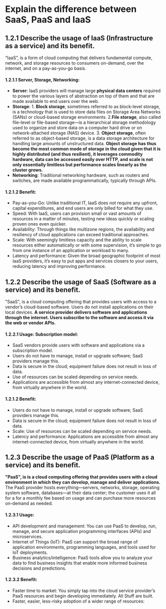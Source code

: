 # Explain the difference between SaaS, PaaS and IaaS

## 1.2.1 Describe the usage of IaaS (Infrastructure as a service) and its benefit.
“IaaS”, is a form of cloud computing that delivers fundamental compute, network, and storage resources to consumers on-demand, over the internet, and on a pay-as-you-go basis.
#### 1.2.1.1 Server, Storage, Networking:
- **Server**:  IaaS providers will manage large **physical data centers** required to power the various layers of abstraction on top of them and that are made available to end users over the web.
- **Storage**: 1. **Block storage**, sometimes referred to as block-level storage, is a technology that is used to store data files on Storage Area Networks (SANs) or cloud-based storage environments. 2.**File storage**, also called file-level or file-based storage—is a hierarchical storage methodology used to organize and store data on a computer hard drive or on network-attached storage (NAS) device. 3. **Object storage**, often referred to as object-based storage, is a data storage architecture for handling large amounts of unstructured data. **Object storage has thus become the most common mode of storage in the cloud given that it is highly distributed (and thus resilient), it leverages commodity hardware, data can be accessed easily over HTTP, and scale is not only essentially limitless but performance scales linearly as the cluster grows.**  
- **Networking**: Traditional networking hardware, such as routers and switches, are made available programmatically, typically through APIs. 
#### 1.2.1.2 Benefit:
- Pay-as-you-Go: Unlike traditional IT, IaaS does not require any upfront, capital expenditures, and end users are only billed for what they use.
- Speed: With IaaS, users can provision small or vast amounts of resources in a matter of minutes, testing new ideas quickly or scaling proven ones even quicker.
- Availability: Through things like multizone regions, the availability and resiliency of cloud applications can exceed traditional approaches.
- Scale: With seemingly limitless capacity and the ability to scale resources either automatically or with some supervision, it’s simple to go from one instance of an application or workload to many.
- Latency and performance: Given the broad geographic footprint of most IaaS providers, it’s easy to put apps and services closers to your users, reducing latency and improving performance.


## 1.2.2 Describe the usage of SaaS (Software as a service) and its benefit.
"SaaS", is a cloud computing offering that provides users with access to a vendor’s cloud-based software. Users do not install applications on their local devices.
**A service provider delivers software and applications through the internet. Users subscribe to the software and access it via the web or vendor APIs.**
#### 1.2.2.1 Usage: Subscription model:
- SaaS vendors provide users with software and applications via a subscription model.
- Users do not have to manage, install or upgrade software; SaaS providers manage this.
- Data is secure in the cloud; equipment failure does not result in loss of data.
- Use of resources can be scaled depending on service needs.
- Applications are accessible from almost any internet-connected device, from virtually anywhere in the world.
#### 1.2.1.2 Benefit:
- Users do not have to manage, install or upgrade software; SaaS providers manage this.
- Data is secure in the cloud; equipment failure does not result in loss of data.
- Scale: Use of resources can be scaled depending on service needs.
- Latency and performance: Applications are accessible from almost any internet-connected device, from virtually anywhere in the world.


## 1.2.3 Describe the usage of PaaS (Platform as a service) and its benefit.
**"PaaS", is is a cloud computing offering that provides users with a cloud environment in which they can develop, manage and deliver applications.** The PaaS provider hosts everything—servers, networks, storage, operating system software, databases—at their data center; the customer uses it all for a for a monthly fee based on usage and can purchase more resources on-demand as needed.
#### 1.2.3.1 Usage:
- API development and management: You can use PaaS to develop, run, manage, and secure application programming interfaces (APIs) and microservices.
- Internet of Things (IoT): PaaS can support the broad range of application environments, programming languages, and tools used for IoT deployments.
- Business analytics/intelligence: PaaS tools allow you to analyze your data to find business insights that enable more informed business decisions and predictions.
#### 1.2.3.2 Benefit:
- Faster time to market: You simply tap into the cloud service provider’s PaaS resources and begin developing immediately. All Stuff are built.
- Faster, easier, less-risky adoption of a wider range of resources: 




